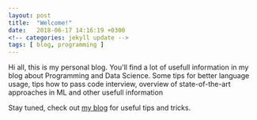 ```yaml
---
layout: post
title:  "Welcome!"
date:   2018-06-17 14:16:19 +0300
<!-- categories: jekyll update -->
tags: [ blog, programming ]
---
```

Hi all, this is my personal blog. 
You'll find a lot of usefull information in my blog about Programming and Data Science.
Some tips for better language usage, tips how to pass code interview, overview of state-of-the-art approaches in ML and other usefull information
<!--more-->

Stay tuned, check out [my blog][blog-main] for useful tips and tricks.

[blog-main]: https://impr0grammer.github.io
[github-repo]: https://github.com/impr0grammer